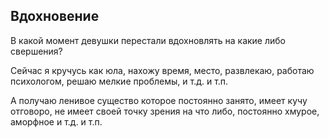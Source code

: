 ## Вдохновение
В какой момент девушки перестали вдохновлять на какие либо свершения?

Сейчас я кручусь как юла, нахожу время, место, развлекаю, работаю психологом, решаю мелкие проблемы, и т.д. и т.п.

А получаю ленивое существо которое постоянно занято, имеет кучу отговоро, не имеет своей точку зрения на что либо, постоянно хмурое, аморфное и т.д. и т.п.
